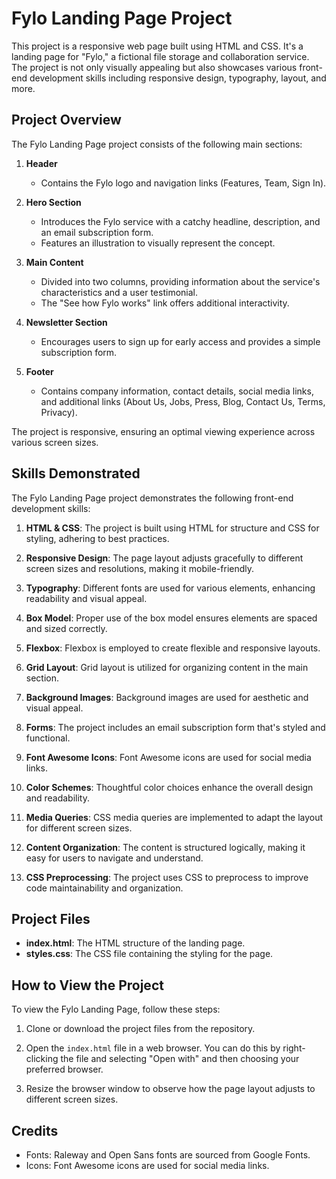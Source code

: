# Fylo Landing Page Project

This project is a responsive web page built using HTML and CSS. It's a landing page for "Fylo," a fictional file storage and collaboration service. The project is not only visually appealing but also showcases various front-end development skills including responsive design, typography, layout, and more.

## Project Overview

The Fylo Landing Page project consists of the following main sections:

1. **Header**
   - Contains the Fylo logo and navigation links (Features, Team, Sign In).

2. **Hero Section**
   - Introduces the Fylo service with a catchy headline, description, and an email subscription form.
   - Features an illustration to visually represent the concept.

3. **Main Content**
   - Divided into two columns, providing information about the service's characteristics and a user testimonial.
   - The "See how Fylo works" link offers additional interactivity.

4. **Newsletter Section**
   - Encourages users to sign up for early access and provides a simple subscription form.

5. **Footer**
   - Contains company information, contact details, social media links, and additional links (About Us, Jobs, Press, Blog, Contact Us, Terms, Privacy).

The project is responsive, ensuring an optimal viewing experience across various screen sizes.

## Skills Demonstrated

The Fylo Landing Page project demonstrates the following front-end development skills:

1. **HTML & CSS**: The project is built using HTML for structure and CSS for styling, adhering to best practices.

2. **Responsive Design**: The page layout adjusts gracefully to different screen sizes and resolutions, making it mobile-friendly.

3. **Typography**: Different fonts are used for various elements, enhancing readability and visual appeal.

4. **Box Model**: Proper use of the box model ensures elements are spaced and sized correctly.

5. **Flexbox**: Flexbox is employed to create flexible and responsive layouts.

6. **Grid Layout**: Grid layout is utilized for organizing content in the main section.

7. **Background Images**: Background images are used for aesthetic and visual appeal.

8. **Forms**: The project includes an email subscription form that's styled and functional.

9. **Font Awesome Icons**: Font Awesome icons are used for social media links.

10. **Color Schemes**: Thoughtful color choices enhance the overall design and readability.

11. **Media Queries**: CSS media queries are implemented to adapt the layout for different screen sizes.

12. **Content Organization**: The content is structured logically, making it easy for users to navigate and understand.

13. **CSS Preprocessing**: The project uses CSS to preprocess to improve code maintainability and organization.

## Project Files

- **index.html**: The HTML structure of the landing page.
- **styles.css**: The CSS file containing the styling for the page.

## How to View the Project

To view the Fylo Landing Page, follow these steps:

1. Clone or download the project files from the repository.

2. Open the `index.html` file in a web browser. You can do this by right-clicking the file and selecting "Open with" and then choosing your preferred browser.

3. Resize the browser window to observe how the page layout adjusts to different screen sizes.

## Credits

- Fonts: Raleway and Open Sans fonts are sourced from Google Fonts.
- Icons: Font Awesome icons are used for social media links.
